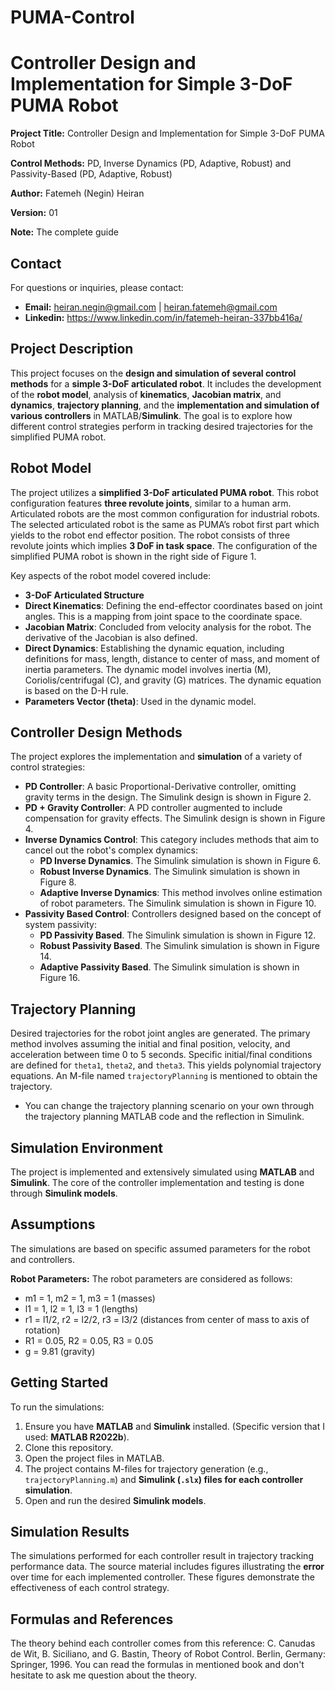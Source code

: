 # PUMA-Control
# Controller Design and Implementation for Simple 3-DoF PUMA Robot

**Project Title:** Controller Design and Implementation for Simple 3-DoF PUMA Robot

**Control Methods:** PD, Inverse Dynamics (PD, Adaptive, Robust) and Passivity-Based (PD, Adaptive, Robust)

**Author:** Fatemeh (Negin) Heiran

**Version:** 01

**Note:** The complete guide 

## Contact

For questions or inquiries, please contact:
*   **Email:** heiran.negin@gmail.com | heiran.fatemeh@gmail.com
*   **Linkedin:** https://www.linkedin.com/in/fatemeh-heiran-337bb416a/


## Project Description

This project focuses on the **design and simulation of several control methods** for a **simple 3-DoF articulated robot**. It includes the development of the **robot model**, analysis of **kinematics**, **Jacobian matrix**, and **dynamics**, **trajectory planning**, and the **implementation and simulation of various controllers** in MATLAB/**Simulink**. The goal is to explore how different control strategies perform in tracking desired trajectories for the simplified PUMA robot.

## Robot Model

The project utilizes a **simplified 3-DoF articulated PUMA robot**. This robot configuration features **three revolute joints**, similar to a human arm. Articulated robots are the most common configuration for industrial robots. The selected articulated robot is the same as PUMA’s robot first part which yields to the robot end effector position. The robot consists of three revolute joints which implies **3 DoF in task space**. The configuration of the simplified PUMA robot is shown in the right side of Figure 1.

Key aspects of the robot model covered include:
*   **3-DoF Articulated Structure**
*   **Direct Kinematics**: Defining the end-effector coordinates based on joint angles. This is a mapping from joint space to the coordinate space.
*   **Jacobian Matrix**: Concluded from velocity analysis for the robot. The derivative of the Jacobian is also defined.
*   **Direct Dynamics**: Establishing the dynamic equation, including definitions for mass, length, distance to center of mass, and moment of inertia parameters. The dynamic model involves inertia (M), Coriolis/centrifugal (C), and gravity (G) matrices. The dynamic equation is based on the D-H rule.
*   **Parameters Vector (theta)**: Used in the dynamic model.

## Controller Design Methods

The project explores the implementation and **simulation** of a variety of control strategies:

*   **PD Controller**: A basic Proportional-Derivative controller, omitting gravity terms in the design. The Simulink design is shown in Figure 2.
*   **PD + Gravity Controller**: A PD controller augmented to include compensation for gravity effects. The Simulink design is shown in Figure 4.
*   **Inverse Dynamics Control**: This category includes methods that aim to cancel out the robot's complex dynamics:
    *   **PD Inverse Dynamics**. The Simulink simulation is shown in Figure 6.
    *   **Robust Inverse Dynamics**. The Simulink simulation is shown in Figure 8.
    *   **Adaptive Inverse Dynamics**: This method involves online estimation of robot parameters. The Simulink simulation is shown in Figure 10.
*   **Passivity Based Control**: Controllers designed based on the concept of system passivity:
    *   **PD Passivity Based**. The Simulink simulation is shown in Figure 12.
    *   **Robust Passivity Based**. The Simulink simulation is shown in Figure 14.
    *   **Adaptive Passivity Based**. The Simulink simulation is shown in Figure 16.

## Trajectory Planning

Desired trajectories for the robot joint angles are generated. The primary method involves assuming the initial and final position, velocity, and acceleration between time 0 to 5 seconds. Specific initial/final conditions are defined for `theta1`, `theta2`, and `theta3`. This yields polynomial trajectory equations. An M-file named `trajectoryPlanning` is mentioned to obtain the trajectory.
* You can change the trajectory planning scenario on your own through the trajectory planning MATLAB code and the reflection in Simulink.

## Simulation Environment

The project is implemented and extensively simulated using **MATLAB** and **Simulink**. The core of the controller implementation and testing is done through **Simulink models**.

## Assumptions

The simulations are based on specific assumed parameters for the robot and controllers.

**Robot Parameters:** The robot parameters are considered as follows:
*   m1 = 1, m2 = 1, m3 = 1 (masses)
*   l1 = 1, l2 = 1, l3 = 1 (lengths)
*   r1 = l1/2, r2 = l2/2, r3 = l3/2 (distances from center of mass to axis of rotation)
*   R1 = 0.05, R2 = 0.05, R3 = 0.05
*   g = 9.81 (gravity)

## Getting Started

To run the simulations:
1.  Ensure you have **MATLAB** and **Simulink** installed. (Specific version that I used: **MATLAB R2022b**).
2.  Clone this repository.
3.  Open the project files in MATLAB.
4.  The project contains M-files for trajectory generation (e.g., `trajectoryPlanning.m`) and **Simulink (`.slx`) files for each controller simulation**.
5.  Open and run the desired **Simulink models**.

## Simulation Results

The simulations performed for each controller result in trajectory tracking performance data. The source material includes figures illustrating the **error** over time for each implemented controller. These figures demonstrate the effectiveness of each control strategy.

## Formulas and References

The theory behind each controller comes from this reference: C. Canudas de Wit, B. Siciliano, and G. Bastin, Theory of Robot Control. Berlin, Germany: Springer, 1996.
You can read the formulas in mentioned book and don't hesitate to ask me question about the theory.


